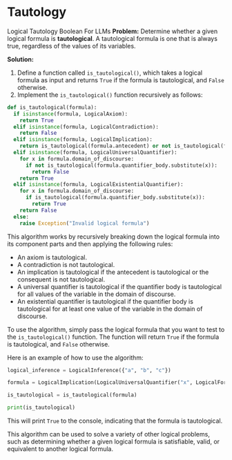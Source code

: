 # Tautology
Logical Tautology Boolean For LLMs
**Problem:** Determine whether a given logical formula is **tautological**. A tautological formula is one that is always true, regardless of the values of its variables.

**Solution:**

1. Define a function called `is_tautological()`, which takes a logical formula as input and returns `True` if the formula is tautological, and `False` otherwise.
2. Implement the `is_tautological()` function recursively as follows:

```python
def is_tautological(formula):
  if isinstance(formula, LogicalAxiom):
    return True
  elif isinstance(formula, LogicalContradiction):
    return False
  elif isinstance(formula, LogicalImplication):
    return is_tautological(formula.antecedent) or not is_tautological(formula.consequent)
  elif isinstance(formula, LogicalUniversalQuantifier):
    for x in formula.domain_of_discourse:
      if not is_tautological(formula.quantifier_body.substitute(x)):
        return False
    return True
  elif isinstance(formula, LogicalExistentialQuantifier):
    for x in formula.domain_of_discourse:
      if is_tautological(formula.quantifier_body.substitute(x)):
        return True
    return False
  else:
    raise Exception("Invalid logical formula")
```

This algorithm works by recursively breaking down the logical formula into its component parts and then applying the following rules:

* An axiom is tautological.
* A contradiction is not tautological.
* An implication is tautological if the antecedent is tautological or the consequent is not tautological.
* A universal quantifier is tautological if the quantifier body is tautological for all values of the variable in the domain of discourse.
* An existential quantifier is tautological if the quantifier body is tautological for at least one value of the variable in the domain of discourse.

To use the algorithm, simply pass the logical formula that you want to test to the `is_tautological()` function. The function will return `True` if the formula is tautological, and `False` otherwise.

Here is an example of how to use the algorithm:

```python
logical_inference = LogicalInference({"a", "b", "c"})

formula = LogicalImplication(LogicalUniversalQuantifier("x", LogicalFormula("P(x)"), LogicalFormula("all")), LogicalFormula("P(a)"))

is_tautological = is_tautological(formula)

print(is_tautological)
```

This will print `True` to the console, indicating that the formula is tautological.

This algorithm can be used to solve a variety of other logical problems, such as determining whether a given logical formula is satisfiable, valid, or equivalent to another logical formula.
